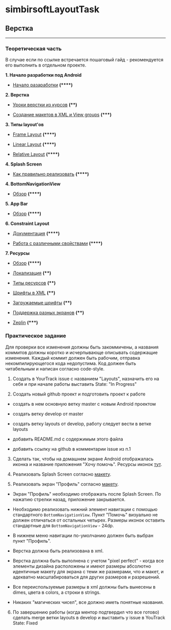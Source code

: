# simbirsoftLayoutTask

## Верстка

---

### Теоретическая часть

В случае если по ссылке встречается пошаговый гайд - рекомендуется его выполнить в отдельном проекте.

**1. Начало разработки под Android**

+ [Начало разаработки](https://developer.android.com/training/index.html) **(\*\*\*\*)**

**2. Верстка**

+ [Уроки верстки из курсов](http://startandroid.ru/ru/uroki/vse-uroki-spiskom.html) **(\*\*)**

+ [Создание макетов в XML и View groups](https://developer.android.com/guide/topics/ui/declaring-layout.html) **(\*\*\*)**

**3. Типы layout'ов**

+ [Frame Layout](http://developer.alexanderklimov.ru/android/layout/framelayout.php) **(\*\*\*\*)**

+ [Linear Layout](https://developer.android.com/guide/topics/ui/layout/linear.html) **(\*\*\*\*)**

+ [Relative Layout](https://developer.android.com/guide/topics/ui/layout/relative.html) **(\*\*\*\*)**

**4. Splash Screen**

+ [Как правильно реализовать](https://habr.com/ru/post/345380/) **(\*\*\*\*)**

**4. BottomNavigationView**

+ [Обзор](https://developer.android.com/reference/android/support/design/widget/BottomNavigationView.html) **(\*\*\*\*)**

**5. App Bar**

+ [Обзор](https://developer.android.com/training/appbar) **(\*\*\*\*)**

**6. Constraint Layout**

+ [Документация](https://developer.android.com/reference/android/support/constraint/ConstraintLayout.html) **(\*\*\*\*)**

+ [Работа с различными свойствами](https://habrahabr.ru/company/touchinstinct/blog/326814/) **(\*\*\*\*)**

**7. Ресурсы**

+ [Обзор](https://developer.android.com/guide/topics/resources/providing-resources) **(\*\*\*\*)**

+ [Локализация](https://developer.android.com/guide/topics/resources/localization) **(\*\*)**

+ [Типы ресурсов](https://developer.android.com/guide/topics/resources/available-resources) **(\*\*)**

+ [Шрифты в XML](https://developer.android.com/guide/topics/ui/look-and-feel/fonts-in-xml.html) **(\*\*)**

+ [Загружаемые шрифты](https://developer.android.com/guide/topics/ui/look-and-feel/downloadable-fonts.html) **(\*\*)**

+ [Поддержка разных экранов](https://developer.android.com/guide/practices/screens_support.html) **(\*\*)**

+ [Zeplin](https://habrahabr.ru/company/uteam/blog/315542/) **(\*\*\*)**

### Практическое задание

Для проверки все изменения должны быть закоммичены, а названия коммитов должны коротко и исчерпывающе описывать содержащие изменения. Каждый коммит должен быть рабочим, отправка некомпилирующегося кода недопустима. Код должен быть читабельным и написан согласно code-style.

1. Создать в YourTrack issue с названием "Layouts", назначить его на себя и при начале работы выставить State: "In Progress"

2. Создать новый github проект и подготовить проект к работе

- создать в нем основную ветку master с новым Android проектом

- создать ветку develop от master

- создать ветку layouts от develop, работу следует вести в ветке layouts

- добавить README.md с содержимым этого файла

- добавить ссылку на github в комментарии issue из п.1

3. Сделать так, чтобы на домашнем экране Android отображалась иконка и название приложения "Хочу помочь". Ресурсы иконок [тут](https://zpl.io/2jkoMOp).

4. Реализовать Splash Screen согласно [макету](https://zpl.io/2jlk3Mm).

5. Реализовать экран "Профиль" согласно [макету](https://zpl.io/b6lQpZq).

- Экран "Профиль" необходимо отображать после Splash Screen. По нажатию стрелки назад, приложение закрывается.

- Необходимо реализовать нижний элемент навигации с помощью стандартного `BottomNavigationView`. Пункт "Помочь" визуально не должен отличаться от остальных четырех. Размеры иконок оставить стандартные для `BottomNavigationView` - 24dp.

- В нижнем меню навигации по-умолчанию должен быть выбран пункт "Профиль".

- Верстка должна быть реализована в xml.

- Верстка должна быть выполнена с учетом "pixel perfect" - когда все элементы дизайна расположены и имеют размеры абсолютно идентичные макету для экрана с теми же размерами, что и макет, и адекватно масштабироваться для других размеров и разрешений.

- Все переиспользуемые размеры в xml должны быть вынесены в dimes, цвета в colors, а строки в strings.

- Никаких "магических чисел", все должно иметь понятные названия.

6. По завершению работы (когда ментор подтвердил что все готово) сделать merge ветки layouts в develop и выставить у issue в YouTrack State: Fixed

